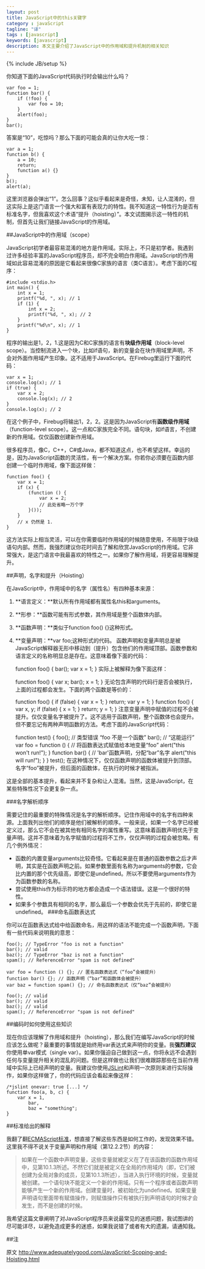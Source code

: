```yaml
---
layout: post
title: JavaScript中的this关键字
category : javaScript
tagline: "译"
tags : [javascript]
keywords: [javascript]
description: 本文主要介绍了JavaScript中的作用域和提升机制的相关知识
---
```

{% include JB/setup %}

你知道下面的JavaScript代码执行时会输出什么吗？

	var foo = 1;
	function bar() {
	    if (!foo) {
	        var foo = 10;
	    }
	    alert(foo);
	}
	bar();
答案是“10”，吃惊吗？那么下面的可能会真的让你大吃一惊：

	var a = 1;
	function b() {
	    a = 10;
	    return;
	    function a() {}
	}
	b();
	alert(a);
这里浏览器会弹出“1”。怎么回事？这似乎看起来是奇怪，未知，让人混淆的，但这实际上是这门语言一个强大和富有表现力的特性。我不知道这一特性行为是否有标准名字，但我喜欢这个术语“提升（hoisting）”。本文试图揭示这一特性的机制，但首先让我们链接JavaScript的作用域。

##JavaScript中的作用域（scope）

JavaScript初学者最容易混淆的地方是作用域。实际上，不只是初学者。我遇到过许多经验丰富的JavaScript程序员，却不完全明白作用域。JavaScript的作用域如此容易混淆的原因是它看起来很像C家族的语言（类C语言）。考虑下面的C程序：

	#include <stdio.h>
	int main() {
	    int x = 1;
	    printf("%d, ", x); // 1
	    if (1) {
	        int x = 2;
	        printf("%d, ", x); // 2
	    }
	    printf("%d\n", x); // 1
	}
程序的输出是1，2，1.这是因为C和C家族的语言有**块级作用域**（block-level scope）。当控制流进入一个块，比如if语句，新的变量会在块作用域里声明，不会对外面作用域产生印象。这不适用于JavaScript。在Firebug里运行下面的代码：

	var x = 1;
	console.log(x); // 1
	if (true) {
	    var x = 2;
	    console.log(x); // 2
	}
	console.log(x); // 2
在这个例子中，Firebug将输出1，2，2。这是因为JavaScript有**函数级作用域**（function-level scope）。这一点和C家族完全不同。语句块，如if语言，不创建新的作用域。仅仅函数创建新作用域。

很多程序员，像C，C++，C#或Java，都不知道这点，也不希望这样。幸运的是，因为JavaScript函数的灵活性，有一个解决方案。你若你必须要在函数内部创建一个临时作用域，像下面这样做：

	function foo() {
	    var x = 1;
	    if (x) {
	        (function () {
	            var x = 2;
	            // 此处省略一万个字
	        }());
	    }
	    // x 仍然是 1.
	}
这方法实际上相当灵活，可以在你需要临时作用域的时候随意使用，不局限于块级语句内部。然而，我强烈建议你花时间去了解和欣赏JavaScript的作用域。它非常强大，是这门语言中我最喜欢的特性之一。如果你了解作用域，将更容易理解提升。

##声明，名字和提升（Hoisting）

在JavaScript中，作用域中的名字（属性名）有四种基本来源：

1. **语言定义：**默认所有作用域都有属性名this和arguments。
2. **形参：**函数可能有形式参数，其作用域是整个函数体内部。
3. **函数声明：**类似于function foo() {}这种形式。
4. **变量声明：**var foo;这种形式的代码。
函数声明和变量声明总是被JavaScript解释器无形中移动到（提升）包含他们的作用域顶部。函数参数和语言定义的名称明显总是存在。这意味着像下面的代码：

	function foo() {
	    bar();
	    var x = 1;
	}
实际上被解释为像下面这样：

	function foo() {
	    var x;
	    bar();
	    x = 1;
	}
无论包含声明的代码行是否会被执行，上面的过程都会发生。下面的两个函数是等价的：

	function foo() {
	    if (false) {
	        var x = 1;
	    }
	    return;
	    var y = 1;
	}
	function foo() {
	    var x, y;
	    if (false) {
	        x = 1;
	    }
	    return;
	    y = 1;
	}
注意变量声明中赋值的过程不会被提升。仅仅变量名字被提升了。这不适用于函数声明，整个函数体也会提升。但不要忘记有两种声明函数的方法。考虑下面的JavaScript代码：

	function test() {
	    foo(); // 类型错误 “foo 不是一个函数”
	    bar(); // “这能运行”
	    var foo = function () { // 将函数表达式赋值给本地变量“foo”
	        alert("this won't run!");
	    }
	    function bar() { //  'bar'函数声明，分配“bar”名字
	        alert("this will run!");
	    }
	}
	test();
在这种情况下，仅仅函数声明的函数体被提升到顶部。名字“foo”被提升，但后面的函数体，在执行的时候才被指派。

这是全部的基本提升，看起来并不复杂和让人混淆。当然，这是JavaScript，在某些特殊性况下会更复杂一点。

###名字解析顺序

需要记住的最重要的特殊情况是名字的解析顺序。记住作用域中的名字有四种来源。上面我列出他们的顺序是他们被解析的顺序。一般来说，如果一个名字已经被定义过，那么它不会在被其他有相同名字的属性重写。这意味着函数声明优先于变量声明。这并不意味着为名字赋值的过程将不工作，仅仅声明的过程会被忽略。有几个例外情况：

- 函数的内置变量arguments比较奇怪。它看起来是在普通的函数参数之后才声明，其实是在函数声明之前。如果参数里面有名称为arguments的参数，它会比内置的那个优先级高，即使它是undefined。所以不要使用arguments作为为函数参数的名称。
- 尝试使用this作为标示符的地方都会造成一个语法错误。这是一个很好的特性。
- 如果多个参数具有相同的名字，那么最后一个参数会优先于先前的，即使它是undefined。
###命名函数表达式

你可以在函数表达式给中给函数命名，用这样的语法不能完成一个函数声明，下面有一些代码来说明我的意思：

	foo(); // TypeError "foo is not a function"
	bar(); // valid
	baz(); // TypeError "baz is not a function"
	spam(); // ReferenceError "spam is not defined"
	
	var foo = function () {}; // 匿名函数表达式（“foo”会被提升）
	function bar() {}; // 函数声明（“bar”和函数体会被提升）
	var baz = function spam() {}; // 命名函数表达式（仅“baz”会被提升）
	
	foo(); // valid
	bar(); // valid
	baz(); // valid
	spam(); // ReferenceError "spam is not defined"
##编码时如何使用这些知识

现在你应该理解了作用域和提升（hoisting），那么我们在编写JavaScript的时候应该怎么做呢？最重要的事情就是始终用var表达式来声明你的变量。我**强烈建议**你使用单var模式（single var）。如果你强迫自己做到这一点，你将永远不会遇到任何与变量提升相关的混乱的问题。但是这样做也让我们很难跟踪那些在当前作用域中实际上已经声明的变量。我建议你使用[JSLint](http://www.jslint.com/)和声明一次原则来进行实际操作，如果你这样做了，你的代码应该会看起来像这样：

	/*jslint onevar: true [...] */
	function foo(a, b, c) {
	    var x = 1,
	        bar,
	        baz = "something";
	}
##标准给出的解释

我翻了翻[ECMAScript标准](http://yanhaijing.com/es5/)，想直接了解这些东西是如何工作的，发现效果不错。这里我不得不说关于变量声明和作用域（第12.2.2节）的内容：

>如果在一个函数中声明变量，这些变量就被定义在了在该函数的函数作用域中，见第10.1.3所述。不然它们就是被定义在全局的作用域内（即，它们被创建为全局对象的成员，见第10.1.3所述），当进入执行环境的时候，变量就被创建。一个语句块不能定义一个新的作用域。只有一个程序或者函数声明能够产生一个新的作用域。创建变量时，被初始化为undefined。如果变量声明语句里面带有赋值操作，则赋值操作只有被执行到声明语句的时候才会发生，而不是创建的时候。

我希望这篇文章阐明了对JavaScript程序员来说最常见的迷惑问题，我试图讲的尽可能详尽，以避免造成更多的迷惑，如果我说错了或者有大的遗漏，请通知我。

##注

原文 http://www.adequatelygood.com/JavaScript-Scoping-and-Hoisting.html
